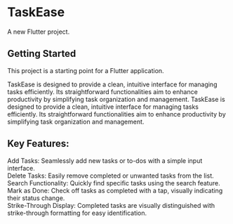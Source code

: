 # TaskEase

A new Flutter project.

## Getting Started

This project is a starting point for a Flutter application.

TaskEase is designed to provide a clean, intuitive interface for managing tasks efficiently. Its straightforward functionalities aim to enhance productivity by simplifying task organization and management. TaskEase is designed to provide a clean, intuitive interface for managing tasks efficiently. Its straightforward functionalities aim to enhance productivity by simplifying task organization and management.

## Key Features:

Add Tasks: Seamlessly add new tasks or to-dos with a simple input interface. <br>
Delete Tasks: Easily remove completed or unwanted tasks from the list. <br>
Search Functionality: Quickly find specific tasks using the search feature. <br>
Mark as Done: Check off tasks as completed with a tap, visually indicating their status change. <br>
Strike-Through Display: Completed tasks are visually distinguished with strike-through formatting for easy identification. <br>
